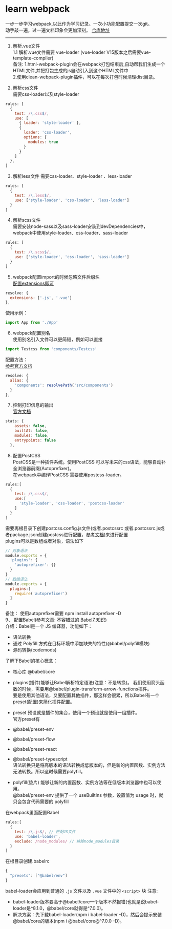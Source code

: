 # learn webpack
一步一步学习webpack,以此作为学习记录。一次小功能配置提交一次git。  
动手敲一遍，过一遍文档印象会更加深刻。
[仓库地址](https://github.com/Harry-qi/learn-webpack)
***
1. 解析.vue文件  
1.1 解析.vue文件需要 vue-loader (vue-loader V15版本之后需要vue-template-compiler)  
备注: 1.html-webpack-plugin会在webpack打包结束后,自动帮我们生成一个HTML文件,并把打包生成的js自动引入到这个HTML文件中  
2.使用clean-webpack-plugin插件，可以在每次打包时候清理dist目录。  

2. 解析css文件  
  需要css-loader以及style-loader  
``` javascript
rules: [
  {
    test: /\.css$/,
    use: [
      { loader: 'style-loader' },
      {
        loader: 'css-loader',
        options: {
          modules: true
        }
      }
    ]
  },
]
```
3. 解析less文件
  需要css-loader、style-loader 、less-loader 
``` javascript
rules: [
  {
    test: /\.less$/,
    use: ['style-loader', 'css-loader', 'less-loader']
  }
]
``` 
4. 解析scss文件  
  需要安装node-sass以及sass-loader安装到devDependencies中，webpack中使用style-loader、css-loader、sass-loader
``` javascript
rules: [
  {
    test: /\.scss$/,
    use: ['style-loader', 'css-loader', 'sass-loader']
  }
]
``` 
5. webpack配置import的时候忽略文件后缀名  
[配置extensions即可](https://www.webpackjs.com/configuration/resolve/#resolve-extensions)  
``` javascript
resolve: {
  extensions: ['.js', '.vue']
},
```
使用示例：
``` javascript
import App from './App'
```
6. webpack配置别名  
使用别名引入文件可以更简短，例如可以直接
 ``` javascript
import Testcss from 'components/Testcss'
```
配置方法：  
[参考官方文档](https://www.webpackjs.com/configuration/resolve/#resolve-alias)
``` javascript
resolve: {
  alias: {
    'components': resolvePath('src/components')
  }
},
```
7. 控制打印信息的输出  
[官方文档](https://webpack.docschina.org/configuration/stats/)
``` javascript
stats: {
    assets: false,
    builtAt: false,
    modules: false,
    entrypoints: false
  },
```
8. 配置PostCSS  
PostCSS是一种插件系统。使用PostCSS 可以写未来的css语法，能够自动补全浏览器前缀(Autoprefixer)。  
在webpack中编译PostCSS 需要使用postcss-loader。
``` javascript
rules:[
  {
    test: /\.css$/,
    use:[
      'style-loader', 'css-loader', 'postcss-loader'
    ]
  }
]
```
需要再根目录下创建postcss.config.js文件(或者.postcssrc 或者.postcssrc.js或者package.json创建postcss进行配置，[参考文档](https://github.com/michael-ciniawsky/postcss-load-config))来进行配置  
plugins可以是数组或者对象，语法如下
``` javascript
// 对象语法
module.exports = {
  'plugins': {
    'autoprefixer': {}
  }
}
// 数组语法
module.exports = {
  plugins:[
    require('autoprefixer')
  ]
}
```
备注： 使用autoprefixer需要 npm install autoprefixer -D  
9、 配置Babel(参考文章: [不容错过的 Babel7 知识](https://juejin.im/post/5ddff3abe51d4502d56bd143))  
介绍：Babel是一个 JS 编译器，功能如下：
- 语法转换
- 通过 Polyfill 方式在目标环境中添加缺失的特性(@babel/polyfill模块)
- 源码转换(codemods)  

了解下Babel的核心概念：
- 核心库 @babel/core   

- plugins(插件)能够让Babel解析特定语法(注意：不是转换)。 
我们使用箭头函数的时候，需要用@babel/plugin-transform-arrow-functions插件。  
要是使用其他语法，又要配置其他插件，那这样会很累，所以Babel有一个preset(配置)来简化插件配置。  

- preset  预设就是插件的集合，使用一个预设就是使用一组插件。  
官方preset有
- @babel/preset-env
- @babel/preset-flow
- @babel/preset-react
- @babel/preset-typescript  
语法转换只是将高版本的语法转换成低版本的，但是新的内置函数、实例方法无法转换。所以这时候需要polyfill。  

- polyfill(垫片) 能够让新的内置函数、实例方法等在低版本浏览器中也可以使用。  
@babel/preset-env 提供了一个 useBuiltIns 参数，设置值为 usage 时，就只会包含代码需要的 polyfill

在webpack里面配置Babel  
``` javascript
rules:[
  {
    test: /\.js$/, // 匹配JS文件
    use: 'babel-loader',
    exclude: /node_modules/ // 排除node_modules目录
  }
]
```
在根目录创建.babelrc
``` javascript
{
  "presets": ["@babel/env"]
}
```
babel-loader会应用到普通的 `.js` 文件以及 `.vue` 文件中的 `<script>` 块
注意: 
- babel-loader版本要高于@babel/core一个版本不然报错(也就是说babel-loader是^8.1.0，@babel/core就得是^7.0.0)。
- 解决方案：先下载babel-loader(npm i babel-loader -D)，然后会提示安装@babel/core的版本(npm i @babel/core@^7.0.0 -D)。